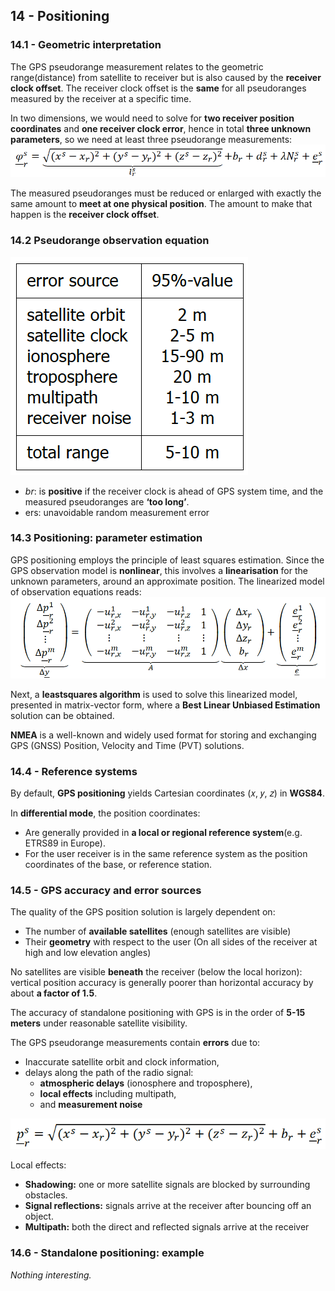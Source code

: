 ## 14 - Positioning

### 14.1 - Geometric interpretation

The GPS pseudorange measurement relates to the geometric range(distance) from satellite to receiver but is also caused by the **receiver clock offset**. The receiver clock offset is the **same** for all pseudoranges measured by the receiver at a specific time.

In two dimensions, we would need to solve for **two receiver position coordinates** and **one receiver clock error**, hence in total **three unknown parameters**, so we need at least three pseudorange measurements:  
![](../../../images/tiberius/image4.png)

The measured pseudoranges must be reduced or enlarged with exactly the same amount to **meet at one physical position**. The amount to make that happen is the **receiver clock offset**.

### 14.2 Pseudorange observation equation

![](../../../images/tiberius/image5.png)

* $br$: is **positive** if the receiver clock is ahead of GPS system time, and the measured pseudoranges are **‘too long’**.  
* ers: unavoidable random measurement error

### 14.3 Positioning: parameter estimation

GPS positioning employs the principle of least squares estimation. Since the GPS observation model is **nonlinear**, this involves a **linearisation** for the unknown parameters, around an approximate position. The linearized model of observation equations reads:  
![](../../../images//tiberius/image6.png)

Next, a **leastsquares algorithm** is used to solve this linearized model, presented in matrix-vector form, where a **Best Linear Unbiased Estimation** solution can be obtained.

**NMEA** is a well-known and widely used format for storing and exchanging GPS (GNSS) Position, Velocity and Time (PVT) solutions.

### 14.4 - Reference systems

By default, **GPS positioning** yields Cartesian coordinates (𝑥, 𝑦, 𝑧) in **WGS84**.

In **differential mode**, the position coordinates:

* Are generally provided in **a local or regional reference system**(e.g. ETRS89 in Europe).  
* For the user receiver is in the same reference system as the position coordinates of the base, or reference station.

### 14.5 - GPS accuracy and error sources

The quality of the GPS position solution is largely dependent on: 

* The number of **available satellites** (enough satellites are visible)  
* Their **geometry** with respect to the user (On all sides of the receiver at high and low elevation angles)

No satellites are visible **beneath** the receiver (below the local horizon): vertical position accuracy is generally poorer than horizontal accuracy by about **a factor of 1.5**.

The accuracy of standalone positioning with GPS is in the order of **5-15 meters** under reasonable satellite visibility.

The GPS pseudorange measurements contain **errors** due to:

* Inaccurate satellite orbit and clock information,   
* delays along the path of the radio signal:   
  * **atmospheric delays** (ionosphere and troposphere),  
  * **local effects** including multipath,   
  * and **measurement noise**

![](../../../images//tiberius/image7.png) 

Local effects:

* **Shadowing:** one or more satellite signals are blocked by surrounding obstacles.   
* **Signal reflections:** signals arrive at the receiver after bouncing off an object.  
* **Multipath:**  both the direct and reflected signals arrive at the receiver

### 14.6 - Standalone positioning: example

*Nothing interesting.*
